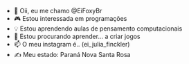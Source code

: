 -  🌙 Oii, eu me chamo @EiFoxyBr
-  🎮 Estou interessada em programações
-  💡 Estou aprendendo aulas de pensamento computacionais
-  🏴 Estou procurando aprender... a criar jogos
-  📫 O meu instagram é.. (ei_julia_finckler)
-  ✍️ Meu estado: Paraná Nova Santa Rosa
